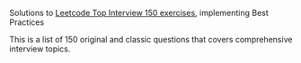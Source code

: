 Solutions to [Leetcode Top Interview 150 exercises](https://leetcode.com/studyplan/top-interview-150/), implementing Best Practices

This is a list of 150 original and classic questions that covers comprehensive interview topics.

